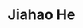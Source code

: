 ---
# Display name
title: Jiahao He

# Full name (for SEO)
first_name: Jiahao
last_name: He

# Username (this should match the folder name)
authors:
  - jiaohaohe

# Is this the primary user of the site?
superuser: true

# Role/position
role: Zhejiang University

# Organizations/Affiliations
organizations:
  - name: Zhejiang University
    url: ''

# Short bio (displayed in user profile at end of posts)
bio: My research interests include Efficiency of LLM

interests:
  - Efficient AI
  - Large Language Model
  - Quantization

education:
  courses:
    - course: B.Eng. in Computer Science
      institution: Zhejiang University
      year: 2024

# Social/Academic Networking
# For available icons, see: https://docs.hugoblox.com/getting-started/page-builder/#icons
#   For an email link, use "fas" icon pack, "envelope" icon, and a link in the
#   form "mailto:your-email@example.com" or "#contact" for contact widget.
social:
  - icon: envelope
    icon_pack: fas
    link: 'jiahao.he.orange@gmail.com'
# Link to a PDF of your resume/CV from the About widget.
# To enable, copy your resume/CV to `static/files/cv.pdf` and uncomment the lines below.
# - icon: cv
#   icon_pack: ai
#   link: files/cv.pdf

# Enter email to display Gravatar (if Gravatar enabled in Config)
email: ''

# Organizational groups that you belong to (for People widget)
#   Set this to `[]` or comment out if you are not using People widget.
user_groups:
  - Master Students
---